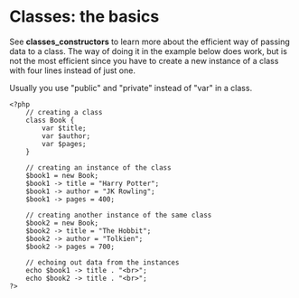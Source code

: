 # Classes: the basics

See **classes_constructors** to learn more about the efficient way of passing data to a class. The way of doing it in the example below does work, but is not the most efficient since you have to create a new instance of a class with four lines instead of just one.

Usually you use "public" and "private" instead of "var" in a class.

    <?php
        // creating a class
        class Book {
            var $title;
            var $author;
            var $pages;
        }

        // creating an instance of the class
        $book1 = new Book;
        $book1 -> title = "Harry Potter";
        $book1 -> author = "JK Rowling";
        $book1 -> pages = 400;

        // creating another instance of the same class
        $book2 = new Book;
        $book2 -> title = "The Hobbit";
        $book2 -> author = "Tolkien";
        $book2 -> pages = 700;

        // echoing out data from the instances
        echo $book1 -> title . "<br>";
        echo $book2 -> title . "<br>";
    ?>